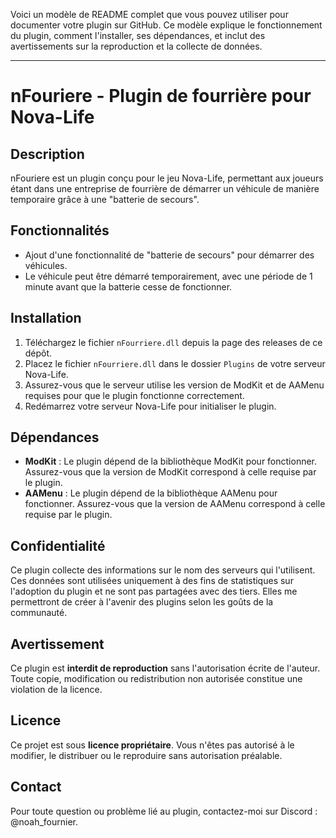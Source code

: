 Voici un modèle de README complet que vous pouvez utiliser pour documenter votre plugin sur GitHub. Ce modèle explique le fonctionnement du plugin, comment l'installer, ses dépendances, et inclut des avertissements sur la reproduction et la collecte de données.

---

# nFouriere - Plugin de fourrière pour Nova-Life

## Description
nFouriere est un plugin conçu pour le jeu Nova-Life, permettant aux joueurs étant dans une entreprise de fourrière de démarrer un véhicule de manière temporaire grâce à une "batterie de secours".

## Fonctionnalités
- Ajout d'une fonctionnalité de "batterie de secours" pour démarrer des véhicules.
- Le véhicule peut être démarré temporairement, avec une période de 1 minute avant que la batterie cesse de fonctionner.

## Installation
1. Téléchargez le fichier `nFourriere.dll` depuis la page des releases de ce dépôt.
2. Placez le fichier `nFourriere.dll` dans le dossier `Plugins` de votre serveur Nova-Life.
3. Assurez-vous que le serveur utilise les version de ModKit et de AAMenu requises pour que le plugin fonctionne correctement.
4. Redémarrez votre serveur Nova-Life pour initialiser le plugin.

## Dépendances
- **ModKit** : Le plugin dépend de la bibliothèque ModKit pour fonctionner. Assurez-vous que la version de ModKit correspond à celle requise par le plugin.
- **AAMenu** : Le plugin dépend de la bibliothèque AAMenu pour fonctionner. Assurez-vous que la version de AAMenu correspond à celle requise par le plugin.

## Confidentialité
Ce plugin collecte des informations sur le nom des serveurs qui l'utilisent. Ces données sont utilisées uniquement à des fins de statistiques sur l'adoption du plugin et ne sont pas partagées avec des tiers. Elles me permettront de créer à l'avenir des plugins selon les goûts de la communauté.

## Avertissement
Ce plugin est **interdit de reproduction** sans l'autorisation écrite de l'auteur. Toute copie, modification ou redistribution non autorisée constitue une violation de la licence.

## Licence
Ce projet est sous **licence propriétaire**. Vous n'êtes pas autorisé à le modifier, le distribuer ou le reproduire sans autorisation préalable.

## Contact
Pour toute question ou problème lié au plugin, contactez-moi sur Discord : @noah_fournier.
